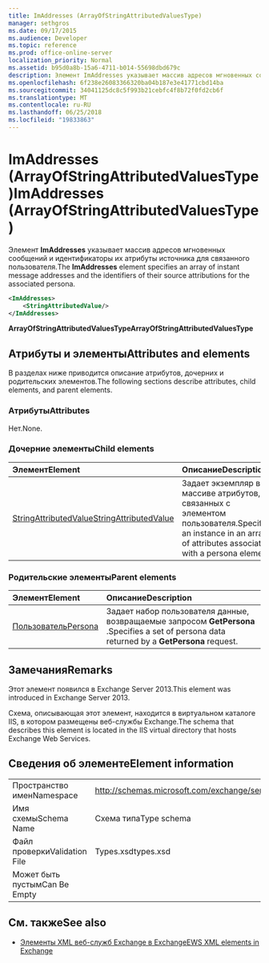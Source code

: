 ```yaml
---
title: ImAddresses (ArrayOfStringAttributedValuesType)
manager: sethgros
ms.date: 09/17/2015
ms.audience: Developer
ms.topic: reference
ms.prod: office-online-server
localization_priority: Normal
ms.assetid: b95d0a8b-15a6-4711-b014-55698dbd679c
description: Элемент ImAddresses указывает массив адресов мгновенных сообщений и идентификаторы их атрибуты источника для связанного пользователя.
ms.openlocfilehash: 6f238e26083366320ba04b187e3e41771cbd14ba
ms.sourcegitcommit: 34041125dc8c5f993b21cebfc4f8b72f0fd2cb6f
ms.translationtype: MT
ms.contentlocale: ru-RU
ms.lasthandoff: 06/25/2018
ms.locfileid: "19833863"
---
```

# <a name="imaddresses-arrayofstringattributedvaluestype"></a><span data-ttu-id="a1ce0-103">ImAddresses (ArrayOfStringAttributedValuesType)</span><span class="sxs-lookup"><span data-stu-id="a1ce0-103">ImAddresses (ArrayOfStringAttributedValuesType)</span></span>

<span data-ttu-id="a1ce0-104">Элемент **ImAddresses** указывает массив адресов мгновенных сообщений и идентификаторы их атрибуты источника для связанного пользователя.</span><span class="sxs-lookup"><span data-stu-id="a1ce0-104">The **ImAddresses** element specifies an array of instant message addresses and the identifiers of their source attributions for the associated persona.</span></span> 
  
```XML
<ImAddresses>
    <StringAttributedValue/>
</ImAddresses>
```

 <span data-ttu-id="a1ce0-105">**ArrayOfStringAttributedValuesType**</span><span class="sxs-lookup"><span data-stu-id="a1ce0-105">**ArrayOfStringAttributedValuesType**</span></span>
## <a name="attributes-and-elements"></a><span data-ttu-id="a1ce0-106">Атрибуты и элементы</span><span class="sxs-lookup"><span data-stu-id="a1ce0-106">Attributes and elements</span></span>

<span data-ttu-id="a1ce0-107">В разделах ниже приводится описание атрибутов, дочерних и родительских элементов.</span><span class="sxs-lookup"><span data-stu-id="a1ce0-107">The following sections describe attributes, child elements, and parent elements.</span></span>
  
### <a name="attributes"></a><span data-ttu-id="a1ce0-108">Атрибуты</span><span class="sxs-lookup"><span data-stu-id="a1ce0-108">Attributes</span></span>

<span data-ttu-id="a1ce0-109">Нет.</span><span class="sxs-lookup"><span data-stu-id="a1ce0-109">None.</span></span>
  
### <a name="child-elements"></a><span data-ttu-id="a1ce0-110">Дочерние элементы</span><span class="sxs-lookup"><span data-stu-id="a1ce0-110">Child elements</span></span>

|<span data-ttu-id="a1ce0-111">**Элемент**</span><span class="sxs-lookup"><span data-stu-id="a1ce0-111">**Element**</span></span>|<span data-ttu-id="a1ce0-112">**Описание**</span><span class="sxs-lookup"><span data-stu-id="a1ce0-112">**Description**</span></span>|
|:-----|:-----|
|[<span data-ttu-id="a1ce0-113">StringAttributedValue</span><span class="sxs-lookup"><span data-stu-id="a1ce0-113">StringAttributedValue</span></span>](stringattributedvalue.md) <br/> |<span data-ttu-id="a1ce0-114">Задает экземпляр в массиве атрибутов, связанных с элементом пользователя.</span><span class="sxs-lookup"><span data-stu-id="a1ce0-114">Specifies an instance in an array of attributes associated with a persona element.</span></span>  <br/> |
   
### <a name="parent-elements"></a><span data-ttu-id="a1ce0-115">Родительские элементы</span><span class="sxs-lookup"><span data-stu-id="a1ce0-115">Parent elements</span></span>

|<span data-ttu-id="a1ce0-116">**Элемент**</span><span class="sxs-lookup"><span data-stu-id="a1ce0-116">**Element**</span></span>|<span data-ttu-id="a1ce0-117">**Описание**</span><span class="sxs-lookup"><span data-stu-id="a1ce0-117">**Description**</span></span>|
|:-----|:-----|
|[<span data-ttu-id="a1ce0-118">Пользователь</span><span class="sxs-lookup"><span data-stu-id="a1ce0-118">Persona</span></span>](persona.md) <br/> |<span data-ttu-id="a1ce0-119">Задает набор пользователя данные, возвращаемые запросом **GetPersona** .</span><span class="sxs-lookup"><span data-stu-id="a1ce0-119">Specifies a set of persona data returned by a **GetPersona** request.</span></span>  <br/> |
   
## <a name="remarks"></a><span data-ttu-id="a1ce0-120">Замечания</span><span class="sxs-lookup"><span data-stu-id="a1ce0-120">Remarks</span></span>

<span data-ttu-id="a1ce0-121">Этот элемент появился в Exchange Server 2013.</span><span class="sxs-lookup"><span data-stu-id="a1ce0-121">This element was introduced in Exchange Server 2013.</span></span>
  
<span data-ttu-id="a1ce0-122">Схема, описывающая этот элемент, находится в виртуальном каталоге IIS, в котором размещены веб-службы Exchange.</span><span class="sxs-lookup"><span data-stu-id="a1ce0-122">The schema that describes this element is located in the IIS virtual directory that hosts Exchange Web Services.</span></span>
  
## <a name="element-information"></a><span data-ttu-id="a1ce0-123">Сведения об элементе</span><span class="sxs-lookup"><span data-stu-id="a1ce0-123">Element information</span></span>

|||
|:-----|:-----|
|<span data-ttu-id="a1ce0-124">Пространство имен</span><span class="sxs-lookup"><span data-stu-id="a1ce0-124">Namespace</span></span>  <br/> |http://schemas.microsoft.com/exchange/services/2006/types  <br/> |
|<span data-ttu-id="a1ce0-125">Имя схемы</span><span class="sxs-lookup"><span data-stu-id="a1ce0-125">Schema Name</span></span>  <br/> |<span data-ttu-id="a1ce0-126">Схема типа</span><span class="sxs-lookup"><span data-stu-id="a1ce0-126">Type schema</span></span>  <br/> |
|<span data-ttu-id="a1ce0-127">Файл проверки</span><span class="sxs-lookup"><span data-stu-id="a1ce0-127">Validation File</span></span>  <br/> |<span data-ttu-id="a1ce0-128">Types.xsd</span><span class="sxs-lookup"><span data-stu-id="a1ce0-128">types.xsd</span></span>  <br/> |
|<span data-ttu-id="a1ce0-129">Может быть пустым</span><span class="sxs-lookup"><span data-stu-id="a1ce0-129">Can Be Empty</span></span>  <br/> ||
   
## <a name="see-also"></a><span data-ttu-id="a1ce0-130">См. также</span><span class="sxs-lookup"><span data-stu-id="a1ce0-130">See also</span></span>



- [<span data-ttu-id="a1ce0-131">Элементы XML веб-служб Exchange в Exchange</span><span class="sxs-lookup"><span data-stu-id="a1ce0-131">EWS XML elements in Exchange</span></span>](ews-xml-elements-in-exchange.md)

